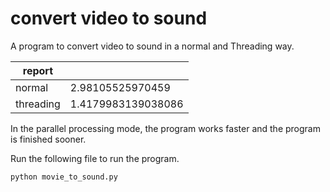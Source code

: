 # convert video to sound

A program to convert video to sound in a normal and Threading way.

| report    |                    |
|-----------|--------------------|
| normal    | 2.98105525970459   |
| threading | 1.4179983139038086 |  

In the parallel processing mode, the program works faster and the program is finished sooner.

Run the following file to run the program.
```
python movie_to_sound.py
```